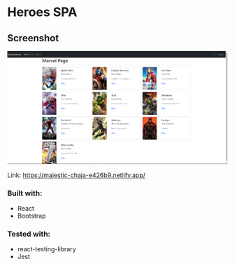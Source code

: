 # Heroes SPA

## Screenshot

![](/app-screenshot.png)

Link: https://majestic-chaja-e426b9.netlify.app/

### Built with:

- React
- Bootstrap

### Tested with: 

- react-testing-library
- Jest
